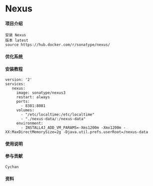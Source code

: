 # Nexus

#### 项目介绍
	安装 Nexus
	版本 latest
	source https://hub.docker.com/r/sonatype/nexus/
#### 优化系统

#### 安装教程
	version: '2'
    services:
       nexus:
         image: sonatype/nexus3
         restart: always
         ports:
           - 8381:8081
         volumes:
           - "/etc/localtime:/etc/localtime"
           - "./nexus-data/:/nexus-data"
         environment:
           - INSTALL4J_ADD_VM_PARAMS=-Xms1200m -Xmx1200m -XX:MaxDirectMemorySize=2g -Djava.util.prefs.userRoot=/nexus-data

#### 使用说明
   

#### 参与贡献

	Cychan


#### 资料

